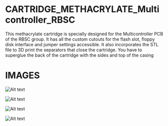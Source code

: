 # CARTRIDGE_METHACRYLATE_Multicontroller_RBSC

This methacrylate cartridge is specially designed for the Multicontroller PCB of the RBSC group. It has all the custom cutouts for the flash slot, floppy disk interface and jumper settings accessible. It also incorporates the STL file to 3D print the separators that close the cartridge. You have to superglue the back of the cartridge with the sides and top of the casing

# IMAGES

![Alt text](https://github.com/capsule5000/CARTRIDGE_METHACRYLATE_Multicontroller_RBSC/blob/main/Images/front1_multicontroller.png)

![Alt text](https://github.com/capsule5000/CARTRIDGE_METHACRYLATE_Multicontroller_RBSC/blob/main/Images/Rear1_multicontroller.png)

![Alt text](https://github.com/capsule5000/CARTRIDGE_METHACRYLATE_Multicontroller_RBSC/blob/main/Images/case1.png)

![Alt text](https://github.com/capsule5000/CARTRIDGE_METHACRYLATE_Multicontroller_RBSC/blob/main/Images/case2.png)
